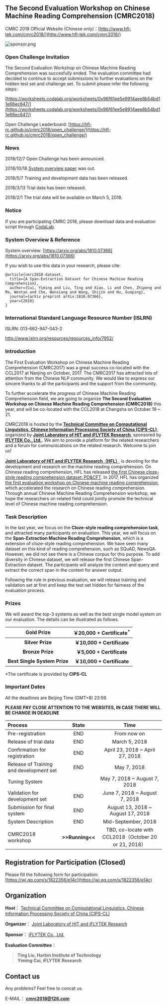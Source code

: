 ## The Second Evaluation Workshop on Chinese Machine Reading Comprehension (CMRC2018)

CMRC 2018 Official Website (Chinese only)：[http://www.hfl-tek.com/cmrc2018/](http://www.hfl-tek.com/cmrc2018/)

![sponsor.png](https://github.com/ymcui/cmrc2018/blob/master/sponsor.png)

### Open Challenge Invitation
The Second Evaluation Workshop on Chinese Machine Reading Comprehension was succesfully ended. The evaluation committee had decided to continue to accept submissions to further evaluations on the hidden test set and challenge set. To submit please infer the following steps:

[https://worksheets.codalab.org/worksheets/0x96f61ee5e9914aee8b54bd11e66ec647/](https://worksheets.codalab.org/worksheets/0x96f61ee5e9914aee8b54bd11e66ec647/)

Open Challenge Leaderboard: [https://hfl-rc.github.io/cmrc2018/open_challenge/](https://hfl-rc.github.io/cmrc2018/open_challenge/)


### News
2018/12/7 Open Challenge has been announced.

2018/10/18 [System overview paper](https://arxiv.org/abs/1810.07366) was out.

2018/5/7 Training and development data has been released.

2018/3/13 Trial data has been released.

2018/2/1 The trial data will be available on March 5, 2018.

### Notice
If you are participating CMRC 2018, please download data and evaluation script through [CodaLab](https://worksheets.codalab.org/worksheets/0x92a80d2fab4b4f79a2b4064f7ddca9ce/).


### System Overview & Reference
System overview: [https://arxiv.org/abs/1810.07366](https://arxiv.org/abs/1810.07366)

If you wish to use this data in your research, please cite:

```
@article{cmrc2018-dataset,
  title={A Span-Extraction Dataset for Chinese Machine Reading Comprehension},
  author={Cui, Yiming and Liu, Ting and Xiao, Li and Chen, Zhipeng and Ma, Wentao and Che, Wanxiang and Wang, Shijin and Hu, Guoping},
  journal={arXiv preprint arXiv:1810.07366},
  year={2018}
}
```
### International Standard Language Resource Number (ISLRN)
ISLRN: 013-662-947-043-2

http://www.islrn.org/resources/resources_info/7952/

### Introduction
The First Evaluation Workshop on Chinese Machine Reading Comprehension (CMRC2017) was a great success co-located with the CCL2017 at Nanjing on October, 2017. The CMRC2017 has attracted lots of attention from the Chinese NLP community. We would like to express our sincere thanks to all the participants and the support from the community.

To further accelerate the progress of Chinese Machine Reading Comprehension field, we are going to organize **The Second Evaluation Workshop on Chinese Machine Reading Comprehension (CMRC2018)** this year, and will be co-located with the CCL2018 at Changsha on October 19 ~ 21.

CMRC2018 is hosted by the **[Technical Committee on Computational Linguistics, Chinese Information Processing Society of China (CIPS-CL)](http://www.cips-cl.org)**, organized by **[Joint Laboratory of HIT and iFLYTEK Research](http://rc.hfl-tek.com)**, sponsored by **[iFLYTEK Co., Ltd.](http://www.iflytek.com)**. We aim to provide a platform for the related researchers and a forum for communications on the related research. Welcome to join us!

**[Joint Laboratory of HIT and iFLYTEK Research（HFL）](http://rc.hfl-tek.com)** is devoting for the development and research on the machine reading comprehension. On Chinese reading comprehension, HFL has released [the first Chinese cloze-style reading comprehension dataset: PD&CFT](https://github.com/ymcui/Chinese-RC-Dataset). In 2017, HFL has organized [the first evaluation workshop on Chinese machine reading comprehension](https://github.com/ymcui/cmrc2017), which accelerated the research on Chinese reading comprehension. Through annual Chinese Machine Reading Comprehension workshop, we hope the researchers on related field could jointly promote the technical level of Chinese machine reading comprehension.


### Task Description
In the last year, we focus on the **Cloze-style reading comprehension task**, and attracted many participants on evaluation. This year, we will focus on the **Span-Extraction Machine Reading Comprehension**, which is a extension of cloze-style reading comprehension. We have seen many dataset on this kind of reading comprehension, such as SQuAD, NewsQA. However, we did not see there is a Chinese corpus for this purpose. To add diversity in Chinese dataset, we will release the first Chinese Span-Extraction dataset. The participants will analyze the context and query and extract the correct span in the context for answer output.

Following the rule in previous evaluation, we will release training and validation set at first and keep the test set hidden for fairness of the evaluation process.


### Prizes
We will award the top-3 systems as well as the best single model system on our evaluation. The details can be illustrated as follows.

| **Gold Prize** | **￥20,000 + Certificate<sup>*</sup>** |
| :-----: | :-------: |
| **Silver Prize** | **￥10,000 + Certificate** |
| **Bronze Prize** | **￥5,000 + Certificate** |
| **Best Single System Prize** | **￥10,000 + Certificate** |

\*The certificate is provided by **CIPS-CL**


### Important Dates
All the deadlines are Beijing Time (GMT+8) 23:59.

**PLEASE PAY CLOSE ATTENTION TO THE WEBSITES, IN CASE THERE WILL BE CHANGE IN DEADLINE**

|  Process | State | Time |
| :----- | :---: | :---: |
| Pre-registration | END | From now on |
| Release of trial data | END | March 5, 2018 |
| Confirmation for registration | END | April 23, 2018 ~ April 27, 2018 |
| Release of Training and development set | END | May 7, 2018 |
| Tuning System |  | May 7, 2018 ~ August 7, 2018 |
| Validation for development set | END | June 7, 2018 ~ August 7, 2018 |
| Submission for final system | END | August 13, 2018 ~ August 17, 2018 |
| System Description | END |  Mid-September, 2018 |
| CMRC2018 workshop | **>>Running<<** | TBD, co-locate with CCL2018（October 20 or 21, 2018） |


## Registration for Participation (Closed)
Please fill the following form for participation: [https://wj.qq.com/s/1822356/e14c](https://wj.qq.com/s/1822356/e14c)

## Organization
**Host**： [Technical Committee on Computational Linguistics, Chinese Information Processing Society of China (CIPS-CL)](http://www.cips-cl.org)

**Organizer**： [Joint Laboratory of HIT and iFLYTEK Research](http://rc.hfl-tek.com)

**Sponsor**： [iFLYTEK Co., Ltd.](http://www.iflytek.com)

**Evaluation Committee**：
> **Ting Liu, Harbin Institute of Technology
<br>Yiming Cui, iFLYTEK Research**


## Contact us
Any problems? Feel free to concat us.

E-MAIL： **[cmrc2018@126.com](mailto:cmrc2018@126.com)**